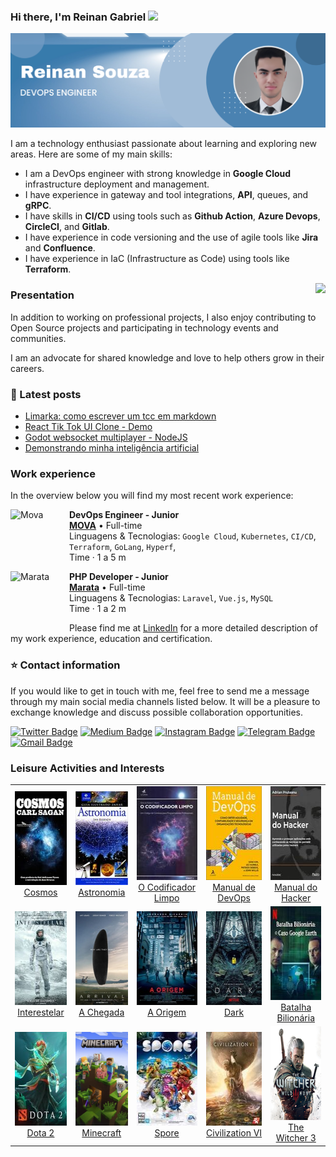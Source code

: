 ### Hi there, I'm Reinan Gabriel <img src="https://media.giphy.com/media/hvRJCLFzcasrR4ia7z/giphy.gif" width="2%">

<img src="./assets/img/header-image.png" alt="banner that says Monica Powell - software engineer, content creator and community organizer alongside a cartoon illustration of Monica">

I am a technology enthusiast passionate about learning and exploring new areas. Here are some of my main skills:

- I am a DevOps engineer with strong knowledge in **Google Cloud** infrastructure deployment and management.
- I have experience in gateway and tool integrations, **API**, queues, and **gRPC**.
- I have skills in **CI/CD** using tools such as **Github Action**, **Azure Devops**, **CircleCI**, and **Gitlab**.
- I have experience in code versioning and the use of agile tools like **Jira** and **Confluence**.
- I have experience in IaC (Infrastructure as Code) using tools like **Terraform**.

<img align='right' src="https://github-readme-stats.vercel.app/api?username=reinanhs&show_icons=true&title_color=4A82B1&text_color=386488&icon_color=4a82b1&bg_color=a1bcd7&cache_seconds=2300">

### Presentation

<p>

In addition to working on professional projects, I also enjoy contributing to Open Source projects and participating in technology events and communities.
<br>

I am an advocate for shared knowledge and love to help others grow in their careers.
</p>

### 📝 Latest posts

- [Limarka: como escrever um tcc em markdown](https://youtu.be/zuw0Fo1la2U)
- [React Tik Tok UI Clone - Demo](https://youtu.be/T0G-G76UNdw)
- [Godot websocket multiplayer - NodeJS](https://youtu.be/USYVrXiCgSI)
- [Demonstrando minha inteligência artificial](https://youtu.be/UoSQYAwSWT4)

### Work experience

In the overview below you will find my most recent work experience:

[<img align="left" height="94px" width="94px" alt="Mova" src="https://ciclick.com.br/wp-content/uploads/2022/05/14.-Emprestimo-Emergencial-Mova-3.png"/>](https://www.spacex.com/)

**DevOps Engineer - Junior** \
[**MOVA**](https://mova.vc/) • Full-time \
Linguagens & Tecnologias: `Google Cloud`, `Kubernetes`, `CI/CD`, `Terraform`, `GoLang`, `Hyperf`,\
Time · 1 a 5 m
<br/>

[<img align="left" height="94px" width="94px" alt="Marata" src="https://marata.com.br/wp-content/uploads/2022/04/avatar-marata-2022.png"/>](https://rocketseat.com.br/)

**PHP Developer - Junior** \
[**Marata**](https://marata.com.br/) • Full-time \
Linguagens & Tecnologias: `Laravel`, `Vue.js`, `MySQL`\
Time · 1 a 2 m
<br/>

Please find me at [LinkedIn](https://www.linkedin.com/in/reinanhs/) for a more detailed description of my work experience, education and certification.

### ⭐ Contact information

If you would like to get in touch with me, feel free to send me a message through my main social media channels listed below.
It will be a pleasure to exchange knowledge and discuss possible collaboration opportunities.

<div align="left">

[![Twitter Badge](https://img.shields.io/badge/twitter-%231DA1F2.svg?&style=for-the-badge&logo=twitter&logoColor=white)](https://twitter.com/ReinanGabriel9)
[![Medium Badge](https://img.shields.io/badge/medium-%2312100E.svg?&style=for-the-badge&logo=medium&logoColor=white)](https://medium.com/@reinanhs)
[![Instagram Badge](https://img.shields.io/badge/instagram-%23E4405F.svg?&style=for-the-badge&logo=instagram&logoColor=white)](https://www.instagram.com/reinanhs)
[![Telegram Badge](https://img.shields.io/badge/telegram-1ca0f1?style=for-the-badge&logo=telegram&logoColor=white)](https://t.me/reinanhs)
[![Gmail Badge](https://img.shields.io/badge/gmail-c14438?style=for-the-badge&logo=gmail&logoColor=white)](mailto:reinangabriel1520@gmail.com)

</div>

### Leisure Activities and Interests

<table>
  <tr>
    <td align="center">
      <a href="https://www.amazon.com.br/Cosmos-Carl-Sagan/dp/8535929886">
        <img src="./assets/img/activities/01.jpg" height="150px" width="100px;" alt="Cosmos"/>
      </a>
      <br />
      <a href="https://www.amazon.com.br/Cosmos-Carl-Sagan/dp/8535929886">Cosmos</a>
    </td>
    <td align="center">
      <a href="https://www.amazon.com.br/Guia-Ilustrado-Zahar-Astronomia-Cole%C3%A7%C3%A3o/dp/8571109826">
        <img src="./assets/img/activities/02.jpg" height="150px" width="100px;" alt="Guia Ilustrado Zahar De Astronomia - Coleção Guia Ilustrado Zahar"/>
      </a>
      <br />
      <a href="https://www.amazon.com.br/Guia-Ilustrado-Zahar-Astronomia-Cole%C3%A7%C3%A3o/dp/8571109826">Astronomia</a>
    </td>
    <td align="center">
      <a href="https://www.amazon.com.br/codificador-limpo-conduta-programadores-profissionais/dp/8576086476">
        <img src="./assets/img/activities/03.jpg" height="150px" width="100px;" alt="O codificador limpo: Um código de conduta para programadores profissionais"/>
      </a>
      <br />
      <a href="https://www.amazon.com.br/codificador-limpo-conduta-programadores-profissionais/dp/8576086476">O Codificador Limpo</a>
    </td>
    <td align="center">
      <a href="https://www.amazon.com.br/Manual-DevOps-confiabilidade-organiza%C3%A7%C3%B5es-tecnol%C3%B3gicas/dp/8550802697/">
        <img src="./assets/img/activities/04.jpg" height="150px" width="100px;" alt="Manual de DevOps: como obter agilidade, confiabilidade e segurança em organizações tecnológicas"/>
      </a>
      <br />
      <a href="https://www.amazon.com.br/Manual-DevOps-confiabilidade-organiza%C3%A7%C3%B5es-tecnol%C3%B3gicas/dp/8550802697/">Manual de DevOps</a>
    </td>
    <td align="center">
      <a href="https://www.amazon.com.br/Manual-Hacker-Aplica%C3%A7%C3%B5es-Conhecendo-Utilizadas/dp/857522753X/">
        <img src="./assets/img/activities/06.jpg" height="150px" width="100px;" alt="Manual do Hacker: Aprenda a Proteger Aplicações web Conhecendo as Técnicas de Pentest Utilizadas Pelos Hackers"/>
      </a>
      <br />
      <a href="https://www.amazon.com.br/Manual-Hacker-Aplica%C3%A7%C3%B5es-Conhecendo-Utilizadas/dp/857522753X/">Manual do Hacker</a>
    </td>
  </tr>
  <tr>
    <td align="center">
      <a href="https://play.hbomax.com/page/urn:hbo:page:GYGP7pwQv_ojDXAEAAAFc:type:feature">
        <img src="./assets/img/activities/07.jpg" height="150px" width="100px;" alt="Interestelar"/>
      </a>
      <br />
      <a href="https://play.hbomax.com/page/urn:hbo:page:GYGP7pwQv_ojDXAEAAAFc:type:feature">Interestelar</a>
    </td>
    <td align="center">
      <a href="https://play.google.com/store/movies/details?id=P37B33BLClc">
        <img src="./assets/img/activities/08.jpg" height="150px" width="100px;" alt="A Chegada"/>
      </a>
      <br />
      <a href="https://play.google.com/store/movies/details?id=P37B33BLClc">A Chegada</a>
    </td>
    <td align="center">
      <a href="https://play.google.com/store/movies/details?id=InCsq61G5iw.P">
        <img src="./assets/img/activities/09.jpg" height="150px" width="100px;" alt="A Origem"/>
      </a>
      <br />
      <a href="https://play.google.com/store/movies/details?id=InCsq61G5iw.P">A Origem</a>
    </td>
    <td align="center">
      <a href="https://www.netflix.com/title/80100172">
        <img src="./assets/img/activities/10.jpg" height="150px" width="100px;" alt="Dark"/>
      </a>
      <br />
      <a href="https://www.netflix.com/title/80100172">Dark</a>
    </td>
    <td align="center">
      <a href="https://www.netflix.com/title/81074012">
        <img src="./assets/img/activities/11.jpg" height="150px" width="100px;" alt="Batalha Bilionária: O Caso Google Earth"/>
      </a>
      <br />
      <a href="https://www.netflix.com/title/81074012">Batalha Bilionária</a>
    </td>
  </tr>
  <tr>
    <td align="center">
      <a href="https://www.dota2.com/home">
        <img src="./assets/img/activities/12.jpg" height="150px" width="100px;" alt="Dota 2"/>
      </a>
      <br />
      <a href="https://www.dota2.com/home">Dota 2</a>
    </td>
    <td align="center">
      <a href="https://www.youtube.com/@ReinanHS">
        <img src="./assets/img/activities/14.png" height="150px" width="100px;" alt="Minecraft"/>
      </a>
      <br />
      <a href="https://www.youtube.com/@ReinanHS">Minecraft</a>
    </td>
    <td align="center">
      <a href="https://www.spore.com/">
        <img src="./assets/img/activities/13.jpg" height="150px" width="100px;" alt="Spore"/>
      </a>
      <br />
      <a href="https://www.spore.com/">Spore</a>
    </td>
    <td align="center">
      <a href="https://civilization.com/pt-BR/">
        <img src="./assets/img/activities/15.jpg" height="150px" width="100px;" alt="Civilization VI"/>
      </a>
      <br />
      <a href="https://civilization.com/pt-BR/">Civilization VI</a>
    </td>
    <td align="center">
      <a href="https://www.thewitcher.com/us/en/witcher3">
        <img src="./assets/img/activities/16.png" height="150px" width="100px;" alt="The Witcher 3"/>
      </a>
      <br />
      <a href="https://www.thewitcher.com/us/en/witcher3">The Witcher 3</a>
    </td>
  </tr>
</table>